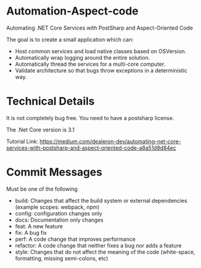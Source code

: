 # Automation-Aspect-code
Automating .NET Core Services with PostSharp and Aspect-Oriented Code


The goal is to create a small application which can:
- Host common services and load native classes based on OSVersion.
- Automatically wrap logging around the entire solution.
- Automatically thread the services for a multi-core computer.
- Validate architecture so that bugs throw exceptions in a deterministic way.

# Technical Details
It is not completely bug free. You need to have a postsharp license.

The .Net Core version is 3.1

Tutorial Link: https://medium.com/dealeron-dev/automating-net-core-services-with-postsharp-and-aspect-oriented-code-a8a51d8d84ec

# Commit Messages
Must be one of the following

- build: Changes that affect the build system or external dependencies (example scopes: webpack, npm)
- config: configuration changes only
- docs: Documentation only changes
- feat: A new feature
- fix: A bug fix
- perf: A code change that improves performance
- refactor: A code change that neither fixes a bug nor adds a feature
- style: Changes that do not affect the meaning of the code (white-space, formatting, missing semi-colons, etc)